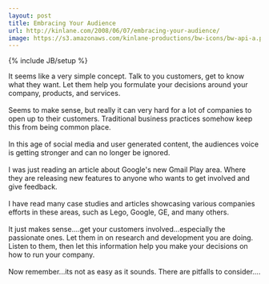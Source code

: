 ```yaml
---
layout: post
title: Embracing Your Audience
url: http://kinlane.com/2008/06/07/embracing-your-audience/
image: https://s3.amazonaws.com/kinlane-productions/bw-icons/bw-api-a.png
---
```

{% include JB/setup %}
<p>
     It seems like a very simple concept. Talk to you customers, get to know what they want. Let them help you formulate your decisions around your company, products, and services.
     <br />
     <br />
     Seems to make sense, but really it can very hard for a lot of companies to open up to their customers. Traditional business practices somehow keep this from being common place.
     <br />
     <br />
     In this age of social media and user generated content, the audiences voice is getting stronger and can no longer be ignored.
     <br />
     <br />
     I was just reading an article about Google's new Gmail Play area. Where they are releasing new features to anyone who wants to get involved and give feedback.
     <br />
     <br />
     I have read many case studies and articles showcasing various companies efforts in these areas, such as Lego, Google, GE, and many others.
     <br />
     <br />
     It just makes sense....get your customers involved...especially the passionate ones. Let them in on research and development you are doing. Listen to them, then let this information help you make your decisions on how to run your company.
     <br />
     <br />
     Now remember...its not as easy as it sounds. There are pitfalls to consider....
</p>
